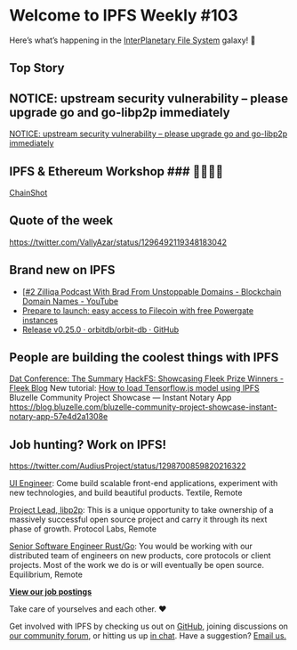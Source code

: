 # Welcome to IPFS Weekly #103

Here’s what’s happening in the [InterPlanetary File System](https://ipfs.io/) galaxy! 🚀

## Top Story


## NOTICE: upstream security vulnerability – please upgrade go and go-libp2p immediately
[NOTICE: upstream security vulnerability – please upgrade go and go-libp2p immediately](https://discuss.libp2p.io/t/notice-upstream-security-vulnerability-please-upgrade-go-and-go-libp2p-immediately/629) 

## IPFS & Ethereum Workshop ### 👨‍💻👩‍💻
[ChainShot](https://www.chainshot.com/article/ipfs-ethereum-workshop)

## Quote of the week
https://twitter.com/VallyAzar/status/1296492119348183042

## Brand new on IPFS
* [[#2 Zilliqa Podcast With Brad From Unstoppable Domains - Blockchain Domain Names - YouTube](https://www.youtube.com/watch?v=pKXdNttBFVM&feature=emb_logo)
* [Prepare to launch: easy access to Filecoin with free Powergate instances](https://blog.textile.io/prepare-to-launch-expanding-free-access-to-filecoin-through-hosted-powergates/)
* [Release v0.25.0 · orbitdb/orbit-db · GitHub](https://github.com/orbitdb/orbit-db/releases/tag/v0.25.0)

## People are building the coolest things with IPFS
[Dat Conference: The Summary](https://blog.datproject.org/2020/08/22/dat-conference-the-summary/)
[HackFS: Showcasing Fleek Prize Winners - Fleek Blog](https://blog.fleek.co/posts/HackFS-winners)
New tutorial: [How to load Tensorflow.js model using IPFS](https://blog-81003.web.app/how-to-load-tensorflow-js-model-using-ipfs)\
Bluzelle Community Project Showcase — Instant Notary App
https://blog.bluzelle.com/bluzelle-community-project-showcase-instant-notary-app-57e4d2a1308e



## Job hunting? Work on IPFS!
https://twitter.com/AudiusProject/status/1298700859820216322

[UI Engineer](https://textile.breezy.hr/p/2efb847aca79-ui-engineer): Come build scalable front-end applications, experiment with new technologies, and build beautiful products. Textile, Remote

[Project Lead, libp2p](https://jobs.lever.co/protocol/27ff3891-6e13-4aa8-b43a-734715e85a26): This is a unique opportunity to take ownership of a massively successful open source project and carry it through its next phase of growth. Protocol Labs, Remote

[Senior Software Engineer Rust/Go](https://www.notion.so/Hiring-Senior-Software-Engineer-Rust-Go-e6c94ccc261f426c80a483c7fc642412): You would be working with our distributed team of engineers on new products, core protocols or client projects. Most of the work we do is or will eventually be open source. Equilibrium, Remote

**[View our job postings](https://jobs.lever.co/protocol)**

Take care of yourselves and each other. ❤️

Get involved with IPFS by checking us out on [GitHub](https://github.com/ipfs), joining discussions on [our community forum](https://discuss.ipfs.io/), or hitting us up [in chat](https://riot.im/app/#/room/#ipfs:matrix.org). Have a suggestion? [Email us.](mailto:newsletter@ipfs.io)

